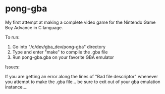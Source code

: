 # pong-gba

My first attempt at making a complete video game for the Nintendo Game Boy Advance
in C language. 

To run:
1) Go into "/c/dev/gba_dev/pong-gba" directory
2) Type and enter "make" to compile the .gba file
3) Run pong-gba.gba on your favorite GBA emulator

Issues:

If you are getting an error along the lines of "Bad file descriptor" whenever
you attempt to make the .gba file... be sure to exit out of your gba emulation
instance....